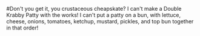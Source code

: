 #Don't you get it, you crustaceous cheapskate? I can't make a Double Krabby Patty with the works! I can't put a patty on a bun, with lettuce, cheese, onions, tomatoes, ketchup, mustard, pickles, and top bun together in that order!
